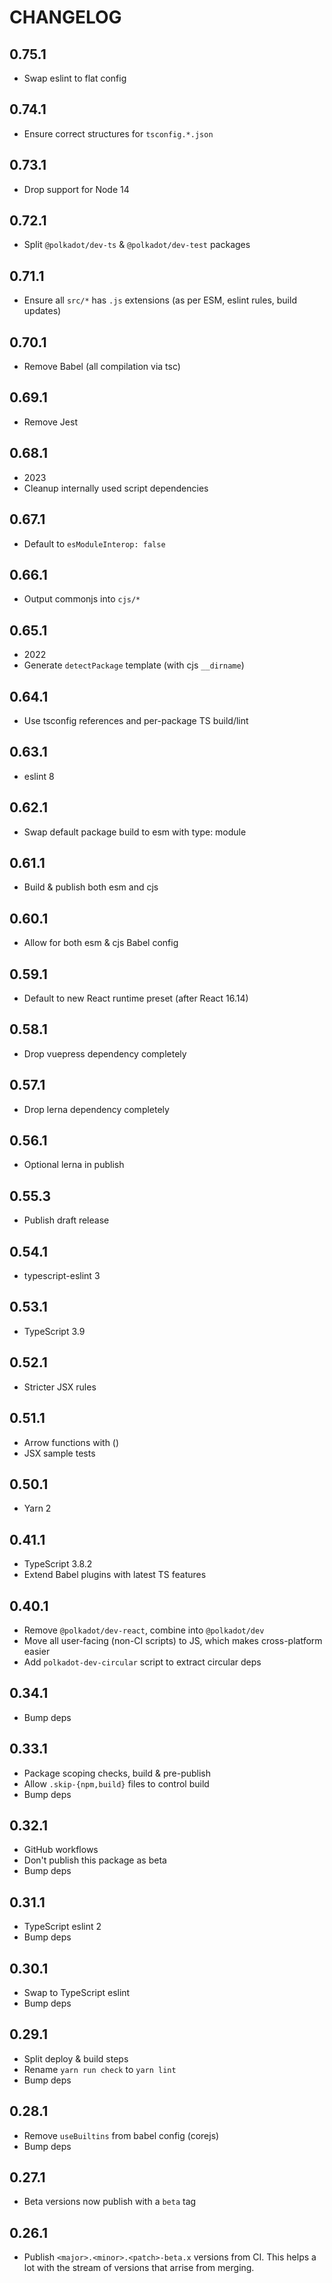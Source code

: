 # CHANGELOG

## 0.75.1

- Swap eslint to flat config


## 0.74.1

- Ensure correct structures for `tsconfig.*.json`


## 0.73.1

- Drop support for Node 14


## 0.72.1

- Split `@polkadot/dev-ts` & `@polkadot/dev-test` packages


## 0.71.1

- Ensure all `src/*` has `.js` extensions (as per ESM, eslint rules, build updates)


## 0.70.1

- Remove Babel (all compilation via tsc)


## 0.69.1

- Remove Jest


## 0.68.1

- 2023
- Cleanup internally used script dependencies


## 0.67.1

- Default to `esModuleInterop: false`


## 0.66.1

- Output commonjs into `cjs/*`


## 0.65.1

- 2022
- Generate `detectPackage` template (with cjs `__dirname`)


## 0.64.1

- Use tsconfig references and per-package TS build/lint


## 0.63.1

- eslint 8


## 0.62.1

- Swap default package build to esm with type: module


## 0.61.1

- Build & publish both esm and cjs


## 0.60.1

- Allow for both esm & cjs Babel config


## 0.59.1

- Default to new React runtime preset (after React 16.14)


## 0.58.1

- Drop vuepress dependency completely


## 0.57.1

- Drop lerna dependency completely


## 0.56.1

- Optional lerna in publish


## 0.55.3

- Publish draft release


## 0.54.1

- typescript-eslint 3


## 0.53.1

- TypeScript 3.9


## 0.52.1

- Stricter JSX rules


## 0.51.1

- Arrow functions with ()
- JSX sample tests


## 0.50.1

- Yarn 2


## 0.41.1

- TypeScript 3.8.2
- Extend Babel plugins with latest TS features


## 0.40.1

- Remove `@polkadot/dev-react`, combine into `@polkadot/dev`
- Move all user-facing (non-CI scripts) to JS, which makes cross-platform easier
- Add `polkadot-dev-circular` script to extract circular deps


## 0.34.1

- Bump deps


## 0.33.1

- Package scoping checks, build & pre-publish
- Allow `.skip-{npm,build}` files to control build
- Bump deps


## 0.32.1

- GitHub workflows
- Don't publish this package as beta
- Bump deps


## 0.31.1

- TypeScript eslint 2
- Bump deps


## 0.30.1

- Swap to TypeScript eslint
- Bump deps


## 0.29.1

- Split deploy & build steps
- Rename `yarn run check` to `yarn lint`
- Bump deps


## 0.28.1

- Remove `useBuiltins` from babel config (corejs)
- Bump deps


## 0.27.1

- Beta versions now publish with a `beta` tag


## 0.26.1

- Publish `<major>.<minor>.<patch>-beta.x` versions from CI. This helps a lot with the stream of versions that arrise from merging.
